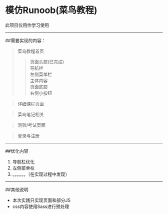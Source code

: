 # 模仿Runoob(菜鸟教程)
此项目仅用作学习使用
***
##需要实现的内容：
> 菜鸟教程首页
  >> 页面头部(已完成)<br/>
     导航栏<br/>
     左侧菜单栏<br/>
     主体内容<br/>
     页面底部<br/>
     右侧小按钮

> 详细课程页面

> 菜鸟笔记相关

> 测验/考试页面

> 登录与注册
***
##优化内容

1. 导航栏优化
2. 左侧菜单栏
3. 。。。。。。（在实现过程中发现）
***
##其他说明

* 本次实践只实现页面和部分JS
* css内容使用Sass进行预处理

